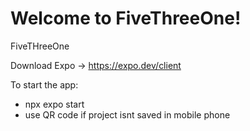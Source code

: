 # Welcome to FiveThreeOne!
FiveTHreeOne

Download Expo -> https://expo.dev/client

To start the app: 
 - npx expo start 
 - use QR code if project isnt saved in mobile phone
